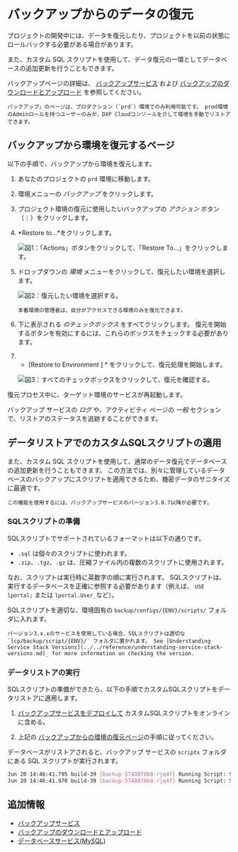 # バックアップからのデータの復元

プロジェクトの開発中には、データを復元したり、プロジェクトを以前の状態にロールバックする必要がある場合があります。

また、カスタム SQL スクリプトを使用して、データ復元の一環としてデータベースの追加更新を行うこともできます。

バックアップページの詳細は、 [バックアップサービス](./backup-service-overview.md) および [バックアップのダウンロードとアップロード](./downloading-and-uploading-backups.md) を参照してください。

```{important}
バックアップ」のページは、プロダクション（`prd`）環境でのみ利用可能です。 prod環境のAdminロールを持つユーザーのみが、DXP Cloudコンソールを介して環境を手動でリストアできます。
```

## バックアップから環境を復元するページ

以下の手順で、バックアップから環境を復元します。

1.  あなたのプロジェクトの `prd` 環境に移動します。

2.  環境メニューの *バックアップ* をクリックします。

3.  プロジェクト環境の復元に使用したいバックアップの *アクション* ボタン（⋮）をクリックします。

4.  *Restore to...*をクリックします。

    ![図1：「Actions」ボタンをクリックして、「Restore To...」をクリックします。](./restoring-data-from-a-backup/images/01.png)

5.  ドロップダウンの *環境* メニューをクリックして、復元したい環境を選択します。

    ![図2：復元したい環境を選択する。](./restoring-data-from-a-backup/images/02.png)

    ```{note}
    本番環境の管理者は、自分がアクセスできる環境のみを復元できます。
    ```

6.  下に表示される *のチェックボックス* をすべてクリックします。 復元を開始するボタンを有効にするには、これらのボックスをチェックする必要があります。

7.  * [Restore to Environment ] * をクリックして、復元処理を開始します。

    ![図3：すべてのチェックボックスをクリックして、復元を確認する。](./restoring-data-from-a-backup/images/03.png)

復元プロセス中に、ターゲット環境のサービスが再起動します。

バックアップ サービスの *ログ* や、アクティビティ ページの *一般* セクションで、リストアのステータスを追跡することができます。

## データリストアでのカスタムSQLスクリプトの適用

また、カスタム SQL スクリプトを使用して、通常のデータ復元でデータベースの追加更新を行うこともできます。 この方法では、別々に管理しているデータベースのバックアップにスクリプトを適用できるため、機密データのサニタイズに最適です。

```{note}
この機能を使用するには、バックアップサービスのバージョン3.0.7以降が必要です。
```

### SQLスクリプトの準備

SQLスクリプトでサポートされているフォーマットは以下の通りです。

  - `.sql` は個々のスクリプトに使われます。
  - `.zip`、`.tgz`、`.gz` は、圧縮ファイル内の複数のスクリプトに使用されます。

なお、スクリプトは実行時に英数字の順に実行されます。 SQLスクリプトは、実行するデータベースを正確に参照する必要があります（例えば、 `USE lportal;` または `lportal.User_`など）。

SQLスクリプトを適切な、環境固有の `backup/configs/{ENV}/scripts/` フォルダに入れます。

```{note}
バージョン3.x.xのサービスを使用している場合、SQLスクリプトは適切な `lcp/backup/script/{ENV}/` フォルダに置かれます。 See [Understanding Service Stack Versions](../../reference/understanding-service-stack-versions.md)_ for more information on checking the version.
```

### データリストアの実行

SQLスクリプトの準備ができたら、以下の手順でカスタムSQLスクリプトをデータリストアに適用します。

1.  [バックアップサービスをデプロイして](../../build-and-deploy/overview-of-the-dxp-cloud-deployment-workflow.md) カスタムSQLスクリプトをオンラインに含める。

2.  上記の [バックアップからの環境の復元ページ](#restoring-an-environment-from-the-backups-page)の手順に従ってください。

データベースがリストアされると、バックアップ サービスの `scripts` フォルダにある SQL スクリプトが実行されます。

``` bash
Jun 20 14:46:41.795 build-39 [backup-57488f8b8-rjq4f] Running Script: SanitizeOrg.sql
Jun 20 14:46:41.970 build-39 [backup-57488f8b8-rjq4f] Running Script: SanitizeUsers.sql
```

## 追加情報

  - [バックアップサービス](./backup-service-overview.md)
  - [バックアップのダウンロードとアップロード](./downloading-and-uploading-backups.md)
  - [データベースサービス(MySQL)](../database-service/database-service.md)
